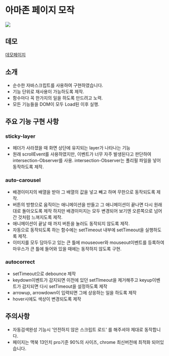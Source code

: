 # 아마존 페이지 모작

<img src="./docs/javascript-amazon.gif" />

## 데모

[데모페이지](http://htmlhead.github.io/javascript-amazon)

## 소개

- 순수한 자바스크립트를 사용하여 구현하였습니다.
- 기능 단위로 재사용이 가능하도록 제작.
- 함수마다 꼭 한가지의 일을 하도록 만드려고 노력.
- 모든 기능들을 DOM이 모두 Load된 이후 실행.

## 주요 기능 구현 사항

### sticky-layer

- 헤더가 사라졌을 때 화면 상단에 유지되는 layer가 나타나는 기능
- 원래 scrollEvent를 사용하였지만, 이벤트가 너무 자주 발생된다고 판단하여 intersection-Observer를 사용. intersection-Observer는 폴리필 파일을 넣어 동작하도록 제작.

### auto-carousel

- 배경이미지의 배열을 받아 그 배열의 값을 넣고 빼고 하며 무한으로 동작되도록 제작.
- 버튼의 방향으로 움직이는 애니메이션을 만들고 그 애니메이션이 끝나면 다시 원래대로 돌아오도록 제작 하지만 배경이미지는 모두 변경되어 보기엔 오른쪽으로 넘어간 것처럼 느껴지도록 제작.
- 애니메이션이 끝날 때 까지 버튼을 눌러도 동작되지 않도록 제작.
- 자동으로 동작되도록 하는 함수에는 setTimeout 내부에 setTimeout을 실행하도록 제작.
- 이미지를 모두 담아두고 있는 큰 틀에 mouseover와 mouseout이벤트를 등록하여 마우스가 큰 틀에 들어와 있을 때에는 동작하지 않도록 구현.

### autocorrect

- setTimeout으로 debounce 제작
- keydown이벤트가 감지되면 이전에 있던 setTImeout을 제거해주고 keyup이벤트가 감지되면 다시 setTimeout을 설정하도록 제작
- arrowup, arrowdown이 입력되면 그에 상응하는 일을 하도록 제작
- hover시에도 색상이 변경되도록 제작

## 주의사항

- 자동검색완성 기능시 '안전하지 않은 스크립트 로드' 를 해주셔야 제대로 동작합니다.
- 페이지는 맥북 13인치 pro기준 90%의 사이즈, chrome 최신버전에 최적화 되어있습니다.
